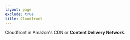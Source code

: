 ```yaml
---
layout: page
exclude: true
title: Cloudfront
---
```


Cloudfront in Amazon's CDN or **Content Delivery Network**.
<!--stackedit_data:
eyJoaXN0b3J5IjpbLTcyNDg1NjE1MV19
-->